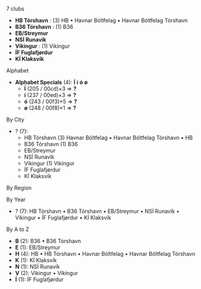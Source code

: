 7 clubs

- **HB Tórshavn** : (3) HB • Havnar Bóltfelag • Havnar Bóltfelag Tórshavn
- **B36 Tórshavn** : (1) B36
- **EB/Streymur**
- **NSÍ Runavík**
- **Víkingur** : (1) Vikingur
- **ÍF Fuglafjørdur**
- **KÍ Klaksvík**




Alphabet

- **Alphabet Specials** (4):  **Í**  **í**  **ó**  **ø** 
  - **Í** (205 / 00cd)×3 => **?**
  - **í** (237 / 00ed)×3 => **?**
  - **ó** (243 / 00f3)×5 => **?**
  - **ø** (248 / 00f8)×1 => **?**




By City

- ? (7): 
  - HB Tórshavn  (3) Havnar Bóltfelag • Havnar Bóltfelag Tórshavn • HB
  - B36 Tórshavn  (1) B36
  - EB/Streymur 
  - NSÍ Runavík 
  - Víkingur  (1) Vikingur
  - ÍF Fuglafjørdur 
  - KÍ Klaksvík 




By Region





By Year

- ? (7):   HB Tórshavn • B36 Tórshavn • EB/Streymur • NSÍ Runavík • Víkingur • ÍF Fuglafjørdur • KÍ Klaksvík






By A to Z

- **B** (2): B36 • B36 Tórshavn
- **E** (1): EB/Streymur
- **H** (4): HB • HB Tórshavn • Havnar Bóltfelag • Havnar Bóltfelag Tórshavn
- **K** (1): KÍ Klaksvík
- **N** (1): NSÍ Runavík
- **V** (2): Vikingur • Víkingur
- **Í** (1): ÍF Fuglafjørdur




